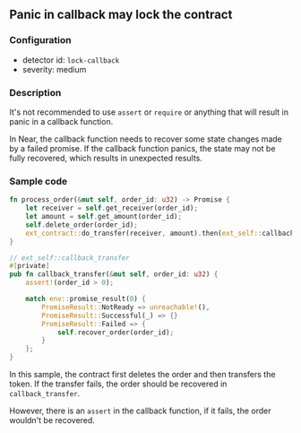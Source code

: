 ## Panic in callback may lock the contract

### Configuration

* detector id: `lock-callback`
* severity: medium

### Description

It's not recommended to use `assert` or `require` or anything that will result in panic in a callback function.

In Near, the callback function needs to recover some state changes made by a failed promise. If the callback function panics, the state may not be fully recovered, which results in unexpected results.

### Sample code

```rust
fn process_order(&mut self, order_id: u32) -> Promise {
    let receiver = self.get_receiver(order_id);
    let amount = self.get_amount(order_id);
    self.delete_order(order_id);
    ext_contract::do_transfer(receiver, amount).then(ext_self::callback_transfer(order_id))
}

// ext_self::callback_transfer
#[private]
pub fn callback_transfer(&mut self, order_id: u32) {
    assert!(order_id > 0);

    match env::promise_result(0) {
        PromiseResult::NotReady => unreachable!(),
        PromiseResult::Successful(_) => {}
        PromiseResult::Failed => {
            self.recover_order(order_id);
        }
    };
}
```

In this sample, the contract first deletes the order and then transfers the token. If the transfer fails, the order should be recovered in `callback_transfer`.

However, there is an `assert` in the callback function, if it fails, the order wouldn't be recovered.
